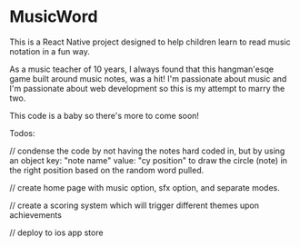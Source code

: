 # MusicWord

This is a React Native project designed to help children learn to read music notation in a fun way. 

As a music teacher of 10 years, I always found that this hangman'esqe game built around music notes, was a hit! I'm passionate about music and I'm passionate about
web development so this is my attempt to marry the two.

This code is a baby so there's more to come soon!

Todos: 

// condense the code by not having the notes hard coded in, but by using an object key: "note name" value: "cy position" to draw the circle (note) in the right
position based on the random word pulled. 

// create home page with music option, sfx option, and separate modes. 

// create a scoring system which will trigger different themes upon achievements

// deploy to ios app store
